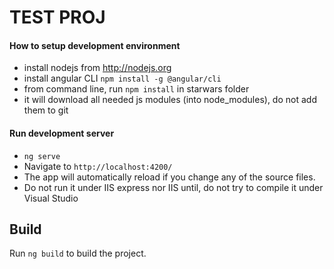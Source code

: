 # TEST PROJ
  
#### How to setup development environment

- install nodejs from http://nodejs.org
- install angular CLI `npm install -g @angular/cli`
- from command line, run `npm install` in starwars folder
- it will download all needed js modules (into node_modules), do not add them to git

#### Run development server

- `ng serve`
- Navigate to `http://localhost:4200/`
- The app will automatically reload if you change any of the source files.
- Do not run it under IIS express nor IIS until, do not try to compile it under Visual Studio

## Build

Run `ng build` to build the project. 